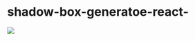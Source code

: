 # shadow-box-generatoe-react-

<img src="C:/Users/bhora/OneDrive/Pictures/Screenshots/screenshot.png">
